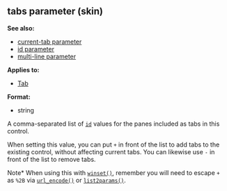 ## tabs parameter (skin)
**See also:**
*   [current-tab parameter](/%7Bskin%7D/param/current-tab)
*   [id parameter](/%7Bskin%7D/param/id)
*   [multi-line parameter](/%7Bskin%7D/param/multi-line)
<!-- -->
**Applies to:**
*   [Tab](/%7Bskin%7D/control/tab)
<!-- -->
**Format:**
*   string


A comma-separated list of [`id`](/%7Bskin%7D/param/id)
values for the panes included as tabs in this control. 

When
setting this value, you can put `+` in front of the list to add tabs to
the existing control, without affecting current tabs. You can likewise
use `-` in front of the list to remove tabs. 

Note* When using
this with [`winset()`](/proc/winset), remember you will need to
escape `+` as `%2B` via [`url_encode()`](/proc/url_encode) or
[`list2params()`](/proc/list2params).